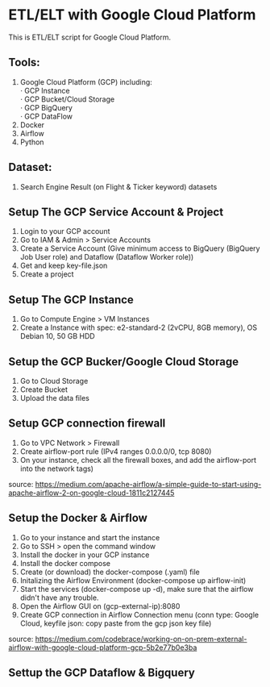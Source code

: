 # ETL/ELT with Google Cloud Platform


This is ETL/ELT script for Google Cloud Platform.

## Tools:
1. Google Cloud Platform (GCP) including: <br />
  · GCP Instance <br />
  · GCP Bucket/Cloud Storage <br />
  · GCP BigQuery <br />
  · GCP DataFlow <br />
2. Docker
3. Airflow
4. Python

## Dataset:
1. Search Engine Result (on Flight & Ticker keyword) datasets

## Setup The GCP Service Account & Project
1. Login to your GCP account
2. Go to IAM & Admin > Service Accounts
3. Create a Service Account (Give minimum access to BigQuery (BigQuery Job User role) and Dataflow (Dataflow Worker role))
4. Get and keep key-file.json
5. Create a project

## Setup The GCP Instance
1. Go to Compute Engine > VM Instances
2. Create a Instance with spec: e2-standard-2 (2vCPU, 8GB memory), OS Debian 10, 50 GB HDD

## Setup the GCP Bucker/Google Cloud Storage
1. Go to Cloud Storage
2. Create Bucket
3. Upload the data files

## Setup GCP connection firewall
1. Go to VPC Network > Firewall
2. Create airflow-port rule (IPv4 ranges 0.0.0.0/0, tcp 8080)
3. On your instance, check all the firewall boxes, and add the airflow-port into the network tags) 

source: https://medium.com/apache-airflow/a-simple-guide-to-start-using-apache-airflow-2-on-google-cloud-1811c2127445

## Setup the Docker & Airflow
1. Go to your instance and start the instance 
2. Go to SSH > open the command window
3. Install the docker in your GCP instance
4. Install the docker compose
5. Create (or download) the docker-compose (.yaml) file
6. Initalizing the Airflow Environment (docker-compose up airflow-init)
7. Start the services (docker-compose up -d), make sure that the airflow didn't have any trouble.
8. Open the Airflow GUI on (gcp-external-ip):8080
9. Create GCP connection in Airflow Connection menu (conn type: Google Cloud, keyfile json: copy paste from the gcp json key file) 

source: https://medium.com/codebrace/working-on-on-prem-external-airflow-with-google-cloud-platform-gcp-5b2e77b0e3ba

## Settup the GCP Dataflow & Bigquery


